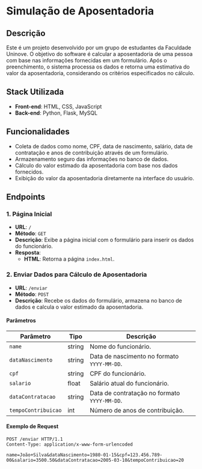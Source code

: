 # Simulação de Aposentadoria

## Descrição
Este é um projeto desenvolvido por um grupo de estudantes da Faculdade Uninove. O objetivo do software é calcular a aposentadoria de uma pessoa com base nas informações fornecidas em um formulário. Após o preenchimento, o sistema processa os dados e retorna uma estimativa do valor da aposentadoria, considerando os critérios especificados no cálculo.

## Stack Utilizada
- **Front-end**: HTML, CSS, JavaScript
- **Back-end**: Python, Flask, MySQL

## Funcionalidades
- Coleta de dados como nome, CPF, data de nascimento, salário, data de contratação e anos de contribuição através de um formulário.
- Armazenamento seguro das informações no banco de dados.
- Cálculo do valor estimado da aposentadoria com base nos dados fornecidos.
- Exibição do valor da aposentadoria diretamente na interface do usuário.

## Endpoints

### 1. Página Inicial
- **URL**: `/`
- **Método**: `GET`
- **Descrição**: Exibe a página inicial com o formulário para inserir os dados do funcionário.
- **Resposta**:
  - **HTML**: Retorna a página `index.html`.

### 2. Enviar Dados para Cálculo de Aposentadoria
- **URL**: `/enviar`
- **Método**: `POST`
- **Descrição**: Recebe os dados do formulário, armazena no banco de dados e calcula o valor estimado da aposentadoria.

#### Parâmetros

| Parâmetro           | Tipo    | Descrição                                             |
|---------------------|---------|-------------------------------------------------------|
| `name`              | string  | Nome do funcionário.                                  |
| `dataNascimento`    | string  | Data de nascimento no formato `YYYY-MM-DD`.           |
| `cpf`               | string  | CPF do funcionário.                                   |
| `salario`           | float   | Salário atual do funcionário.                         |
| `dataContratacao`   | string  | Data de contratação no formato `YYYY-MM-DD`.          |
| `tempoContribuicao` | int     | Número de anos de contribuição.                       |

#### Exemplo de Request
```http
POST /enviar HTTP/1.1
Content-Type: application/x-www-form-urlencoded

name=João+Silva&dataNascimento=1980-01-15&cpf=123.456.789-00&salario=3500.50&dataContratacao=2005-03-10&tempoContribuicao=20
